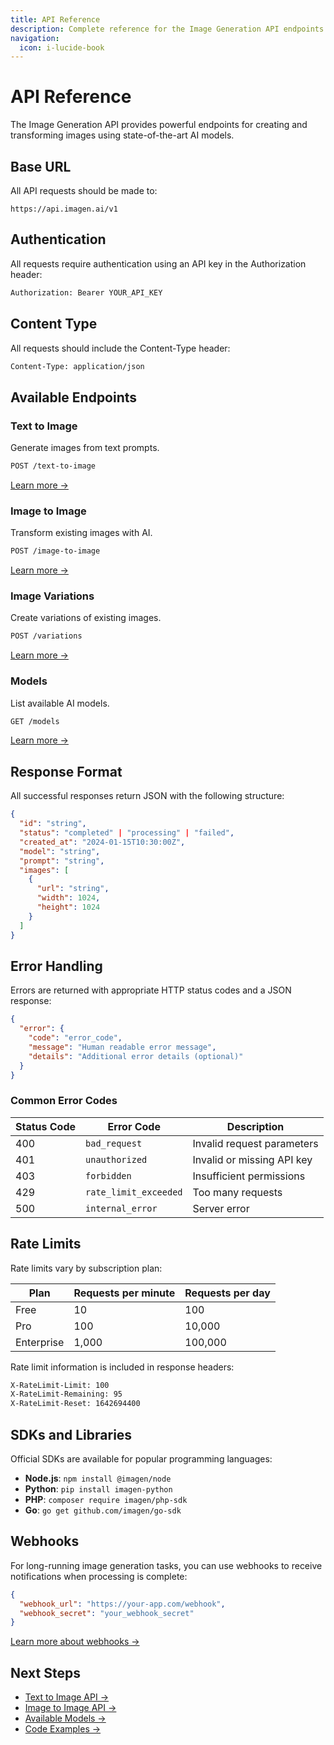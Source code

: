 ```yaml
---
title: API Reference
description: Complete reference for the Image Generation API endpoints and parameters.
navigation:
  icon: i-lucide-book
---
```


# API Reference

The Image Generation API provides powerful endpoints for creating and transforming images using state-of-the-art AI models.

## Base URL

All API requests should be made to:

```
https://api.imagen.ai/v1
```

## Authentication

All requests require authentication using an API key in the Authorization header:

```bash
Authorization: Bearer YOUR_API_KEY
```

## Content Type

All requests should include the Content-Type header:

```bash
Content-Type: application/json
```

## Available Endpoints

### Text to Image
Generate images from text prompts.

```bash
POST /text-to-image
```

[Learn more →](/api-reference/text-to-image)

### Image to Image
Transform existing images with AI.

```bash
POST /image-to-image
```

[Learn more →](/api-reference/image-to-image)

### Image Variations
Create variations of existing images.

```bash
POST /variations
```

[Learn more →](/api-reference/variations)

### Models
List available AI models.

```bash
GET /models
```

[Learn more →](/api-reference/models)

## Response Format

All successful responses return JSON with the following structure:

```json
{
  "id": "string",
  "status": "completed" | "processing" | "failed",
  "created_at": "2024-01-15T10:30:00Z",
  "model": "string",
  "prompt": "string",
  "images": [
    {
      "url": "string",
      "width": 1024,
      "height": 1024
    }
  ]
}
```

## Error Handling

Errors are returned with appropriate HTTP status codes and a JSON response:

```json
{
  "error": {
    "code": "error_code",
    "message": "Human readable error message",
    "details": "Additional error details (optional)"
  }
}
```

### Common Error Codes

| Status Code | Error Code | Description |
|-------------|------------|-------------|
| 400 | `bad_request` | Invalid request parameters |
| 401 | `unauthorized` | Invalid or missing API key |
| 403 | `forbidden` | Insufficient permissions |
| 429 | `rate_limit_exceeded` | Too many requests |
| 500 | `internal_error` | Server error |

## Rate Limits

Rate limits vary by subscription plan:

| Plan | Requests per minute | Requests per day |
|------|-------------------|------------------|
| Free | 10 | 100 |
| Pro | 100 | 10,000 |
| Enterprise | 1,000 | 100,000 |

Rate limit information is included in response headers:

```bash
X-RateLimit-Limit: 100
X-RateLimit-Remaining: 95
X-RateLimit-Reset: 1642694400
```

## SDKs and Libraries

Official SDKs are available for popular programming languages:

- **Node.js**: `npm install @imagen/node`
- **Python**: `pip install imagen-python`
- **PHP**: `composer require imagen/php-sdk`
- **Go**: `go get github.com/imagen/go-sdk`

## Webhooks

For long-running image generation tasks, you can use webhooks to receive notifications when processing is complete:

```json
{
  "webhook_url": "https://your-app.com/webhook",
  "webhook_secret": "your_webhook_secret"
}
```

[Learn more about webhooks →](/guides/webhooks)

## Next Steps

- [Text to Image API →](/api-reference/text-to-image)
- [Image to Image API →](/api-reference/image-to-image)
- [Available Models →](/api-reference/models)
- [Code Examples →](/examples)
